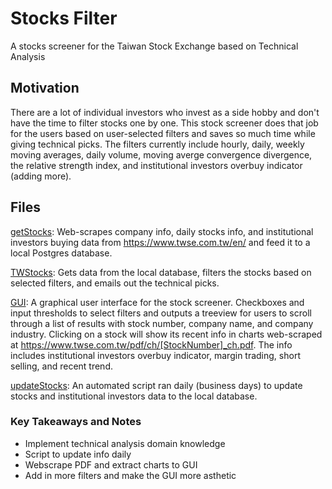 # Stocks Filter
A stocks screener for the Taiwan Stock Exchange based on Technical Analysis

## Motivation
There are a lot of individual investors who invest as a side hobby and don't have the time to filter stocks one by one. This stock screener does that job for the users based on user-selected filters and saves so much time while giving technical picks. The filters currently include hourly, daily, weekly moving averages, daily volume, moving averge convergence divergence, the relative strength index, and institutional investors overbuy indicator (adding more).

## Files
[getStocks](getStocks.ipynb): Web-scrapes company info, daily stocks info, and institutional investors buying data from https://www.twse.com.tw/en/ and feed it to a local Postgres database.

[TWStocks](TWStocks.ipynb): Gets data from the local database, filters the stocks based on selected filters, and emails out the technical picks.

[GUI](GUI.ipynb): A graphical user interface for the stock screener. Checkboxes and input thresholds to select filters and outputs a treeview for users to scroll through a list of results with stock number, company name, and company industry. Clicking on a stock will show its recent info in charts web-scraped at https://www.twse.com.tw/pdf/ch/[StockNumber]_ch.pdf. The info includes institutional investors overbuy indicator, margin trading, short selling, and recent trend.

[updateStocks](updateStocks.ipynb): An automated script ran daily (business days) to update stocks and institutional investors data to the local database.

### Key Takeaways and Notes
* Implement technical analysis domain knowledge
* Script to update info daily
* Webscrape PDF and extract charts to GUI
* Add in more filters and make the GUI more asthetic
